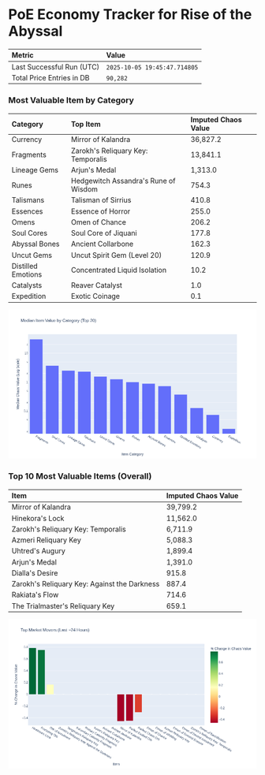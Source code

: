 # PoE Economy Tracker for Rise of the Abyssal

<!-- START_MAINTENANCE -->
| Metric | Value |
|:---|:---|
| Last Successful Run (UTC) | `2025-10-05 19:45:47.714805` |
| Total Price Entries in DB | `90,282` |

<!-- END_MAINTENANCE -->

<!-- START_DATAFRAME_DEBUG -->
<!-- END_DATAFRAME_DEBUG -->

<!-- START_CATEGORY_ANALYSIS -->
### Most Valuable Item by Category
| Category | Top Item | Imputed Chaos Value |
| :--- | :--- | :--- |
| Currency | Mirror of Kalandra | 36,827.2 |
| Fragments | Zarokh's Reliquary Key: Temporalis | 13,841.1 |
| Lineage Gems | Arjun's Medal | 1,313.0 |
| Runes | Hedgewitch Assandra's Rune of Wisdom | 754.3 |
| Talismans | Talisman of Sirrius | 410.8 |
| Essences | Essence of Horror | 255.0 |
| Omens | Omen of Chance | 206.2 |
| Soul Cores | Soul Core of Jiquani | 177.8 |
| Abyssal Bones | Ancient Collarbone | 162.3 |
| Uncut Gems | Uncut Spirit Gem (Level 20) | 120.9 |
| Distilled Emotions | Concentrated Liquid Isolation | 10.2 |
| Catalysts | Reaver Catalyst | 1.0 |
| Expedition | Exotic Coinage | 0.1 |


![Category Analysis Chart](charts/category_analysis.png)
<!-- END_ANALYSIS -->

<!-- START_ANALYSIS -->
### Top 10 Most Valuable Items (Overall)
| Item | Imputed Chaos Value |
| :--- | :--- |
| Mirror of Kalandra | 39,799.2 |
| Hinekora's Lock | 11,562.0 |
| Zarokh's Reliquary Key: Temporalis | 6,711.9 |
| Azmeri Reliquary Key | 5,088.3 |
| Uhtred's Augury | 1,899.4 |
| Arjun's Medal | 1,391.0 |
| Dialla's Desire | 915.8 |
| Zarokh's Reliquary Key: Against the Darkness | 887.4 |
| Rakiata's Flow | 714.6 |
| The Trialmaster's Reliquary Key | 659.1 |


![Market Movers Chart](charts/market_movers.png)
<!-- END_ANALYSIS -->
